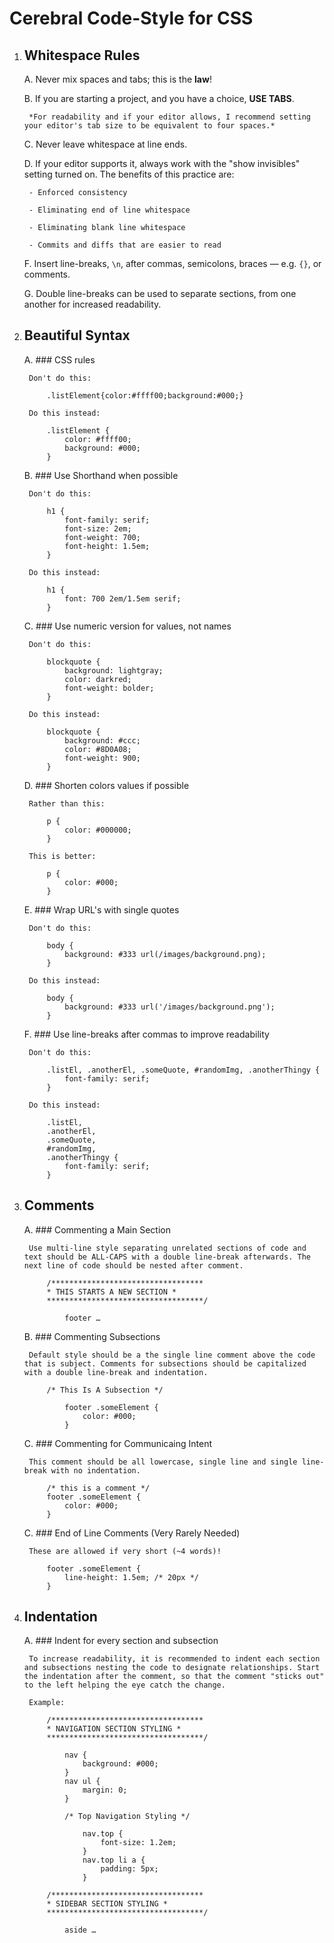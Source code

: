 # Cerebral Code-Style for CSS

1. ## Whitespace Rules

	A. Never mix spaces and tabs; this is the **law**!
	
	B. If you are starting a project, and you have a choice, **USE TABS**.
	
		*For readability and if your editor allows, I recommend setting your editor's tab size to be equivalent to four spaces.*
	
	C. Never leave whitespace at line ends.
	
	D. If your editor supports it, always work with the "show invisibles" setting turned on. The benefits of this practice are:
	
		- Enforced consistency
		
		- Eliminating end of line whitespace
		
		- Eliminating blank line whitespace
		
		- Commits and diffs that are easier to read
		
		
	F. Insert line-breaks, `\n`, after commas, semicolons, braces — e.g. `{}`, or comments.
	
	G. Double line-breaks can be used to separate sections, from one another for increased readability.

2. ## Beautiful Syntax

	A. ### CSS rules
	
		Don't do this:
		
			.listElement{color:#ffff00;background:#000;}
			
		Do this instead:
		
			.listElement {
				color: #ffff00;
				background: #000;
			}
			
	B. ### Use Shorthand when possible
	
		Don't do this:
		
			h1 {
				font-family: serif;
				font-size: 2em;
				font-weight: 700;
				font-height: 1.5em;
			}
			
		Do this instead:
		
			h1 {
				font: 700 2em/1.5em serif;
			}
			
	C. ### Use numeric version for values, not names
	
		Don't do this:
		
			blockquote {
				background: lightgray;
				color: darkred;
				font-weight: bolder;
			}
			
		Do this instead:
		
			blockquote {
				background: #ccc;
				color: #8D0A08;
				font-weight: 900;
			}
			
	D. ### Shorten colors values if possible
	
		Rather than this:
		
			p {
				color: #000000;
			}
			
		This is better:
		
			p {
				color: #000;
			}
			
	E. ### Wrap URL's with single quotes
	
		Don't do this:
		
			body {
				background: #333 url(/images/background.png);
			}
						
		Do this instead:
		
			body {
				background: #333 url('/images/background.png');
			}
			
	F. ### Use line-breaks after commas to improve readability
	
		Don't do this:
		
			.listEl, .anotherEl, .someQuote, #randomImg, .anotherThingy {
				font-family: serif;
			}
			
		Do this instead:
		
			.listEl,
			.anotherEl,
			.someQuote,
			#randomImg,
			.anotherThingy {
				font-family: serif;
			}
			
3. ## Comments

	A. ### Commenting a Main Section
	
		Use multi-line style separating unrelated sections of code and text should be ALL-CAPS with a double line-break afterwards. The next line of code should be nested after comment.
		
			/**********************************
			* THIS STARTS A NEW SECTION *
			***********************************/
			
				footer …
	 
	B. ### Commenting Subsections
	
		Default style should be a the single line comment above the code that is subject. Comments for subsections should be capitalized with a double line-break and indentation.
			
			/* This Is A Subsection */
					
				footer .someElement {
					color: #000;
				}
					
	C. ### Commenting for Communicaing Intent
	
		This comment should be all lowercase, single line and single line-break with no indentation.
			
			/* this is a comment */
			footer .someElement {
				color: #000;
			}
	 
	C. ### End of Line Comments (Very Rarely Needed)
	
		These are allowed if very short (~4 words)!
	 
			footer .someElement {
				line-height: 1.5em; /* 20px */
			}
			
4. ## Indentation

	A. ### Indent for every section and subsection
	
		To increase readability, it is recommended to indent each section and subsections nesting the code to designate relationships. Start the indentation after the comment, so that the comment "sticks out" to the left helping the eye catch the change.
		
		Example:
		
			/**********************************
			* NAVIGATION SECTION STYLING *
			***********************************/
			
				nav {
					background: #000;
				}
				nav ul {
					margin: 0;
				}
			
				/* Top Navigation Styling */
				
					nav.top {
						font-size: 1.2em;
					}
					nav.top li a {
						padding: 5px;
					}
			
			/**********************************
			* SIDEBAR SECTION STYLING *
			***********************************/
		
				aside …
			
			
			
			
			
			
			
			
			
			
			
			
			
			
			
			
			
			
			
			
			
			
			
			
			
			
			
			
			
			
			
			